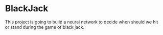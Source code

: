 # BlackJack

This project is going to build a neural network to decide when should we hit or stand during the game of black jack.
